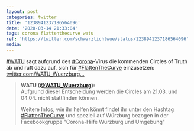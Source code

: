 ```yaml
---
layout: post
categories: twitter
title: '1238941237186564096'
date: '2020-03-14 21:33:04'
tags: corona flattenthecurve watu
ref: 'https://twitter.com/schwarzlichtwue/status/1238941237186564096'
media:
---
```

[#WATU](/t/watu) sagt aufgrund des [#Corona](/t/corona)-Virus die kommenden Circles of Truth ab und ruft dazu auf, sich für [#FlattenTheCurve](/t/flattenthecurve) einzusetzen: [twitter.com/WATU_Wuerzburg…](https://twitter.com/WATU_Wuerzburg/status/1238937297560784897)
> <b>WATU ([@WATU_Wuerzburg](https://twitter.com/WATU_Wuerzburg)):</b>  
>Aufgrund dieser Entscheidung werden die Circles am 21.03. und 04.04. nicht stattfinden können.  
>  
>Weitere Infos, wie ihr helfen könnt findet ihr unter den Hashtag [#FlattenTheCurve](/t/flattenthecurve) und speziell auf Würzburg bezogen in der Facebookgruppe "Corona-Hilfe Würzburg und Umgebung"   

